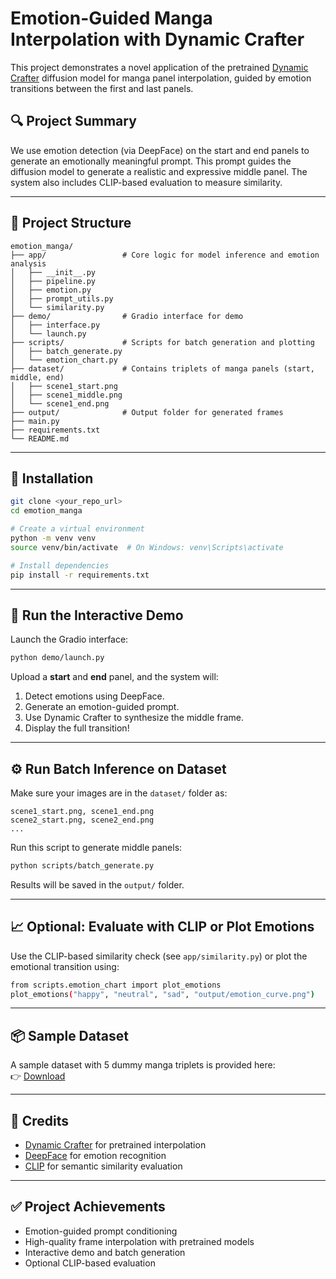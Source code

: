 # Emotion-Guided Manga Interpolation with Dynamic Crafter

This project demonstrates a novel application of the pretrained [Dynamic Crafter](https://huggingface.co/damo-vilab/dynamic-crafter) diffusion model for manga panel interpolation, guided by emotion transitions between the first and last panels.

## 🔍 Project Summary

We use emotion detection (via DeepFace) on the start and end panels to generate an emotionally meaningful prompt. This prompt guides the diffusion model to generate a realistic and expressive middle panel. The system also includes CLIP-based evaluation to measure similarity.

---

## 📁 Project Structure

```
emotion_manga/
├── app/                 # Core logic for model inference and emotion analysis
│   ├── __init__.py
│   ├── pipeline.py
│   ├── emotion.py
│   ├── prompt_utils.py
│   └── similarity.py
├── demo/                # Gradio interface for demo
│   ├── interface.py
│   └── launch.py
├── scripts/             # Scripts for batch generation and plotting
│   ├── batch_generate.py
│   └── emotion_chart.py
├── dataset/             # Contains triplets of manga panels (start, middle, end)
│   ├── scene1_start.png
│   ├── scene1_middle.png
│   └── scene1_end.png
├── output/              # Output folder for generated frames
├── main.py
├── requirements.txt
└── README.md
```

---

## 🧪 Installation

```bash
git clone <your_repo_url>
cd emotion_manga

# Create a virtual environment
python -m venv venv
source venv/bin/activate  # On Windows: venv\Scripts\activate

# Install dependencies
pip install -r requirements.txt
```

---

## 🚀 Run the Interactive Demo

Launch the Gradio interface:

```bash
python demo/launch.py
```

Upload a **start** and **end** panel, and the system will:
1. Detect emotions using DeepFace.
2. Generate an emotion-guided prompt.
3. Use Dynamic Crafter to synthesize the middle frame.
4. Display the full transition!

---

## ⚙️ Run Batch Inference on Dataset

Make sure your images are in the `dataset/` folder as:
```
scene1_start.png, scene1_end.png
scene2_start.png, scene2_end.png
...
```

Run this script to generate middle panels:

```bash
python scripts/batch_generate.py
```

Results will be saved in the `output/` folder.

---

## 📈 Optional: Evaluate with CLIP or Plot Emotions

Use the CLIP-based similarity check (see `app/similarity.py`) or plot the emotional transition using:

```bash
from scripts.emotion_chart import plot_emotions
plot_emotions("happy", "neutral", "sad", "output/emotion_curve.png")
```

---

## 📦 Sample Dataset

A sample dataset with 5 dummy manga triplets is provided here:  
👉 [Download](sandbox:/mnt/data/emotion_manga_sample_dataset.zip)

---

## 🤖 Credits

- [Dynamic Crafter](https://huggingface.co/damo-vilab/dynamic-crafter) for pretrained interpolation
- [DeepFace](https://github.com/serengil/deepface) for emotion recognition
- [CLIP](https://huggingface.co/openai/clip-vit-base-patch32) for semantic similarity evaluation

---

## ✅ Project Achievements

- Emotion-guided prompt conditioning
- High-quality frame interpolation with pretrained models
- Interactive demo and batch generation
- Optional CLIP-based evaluation

